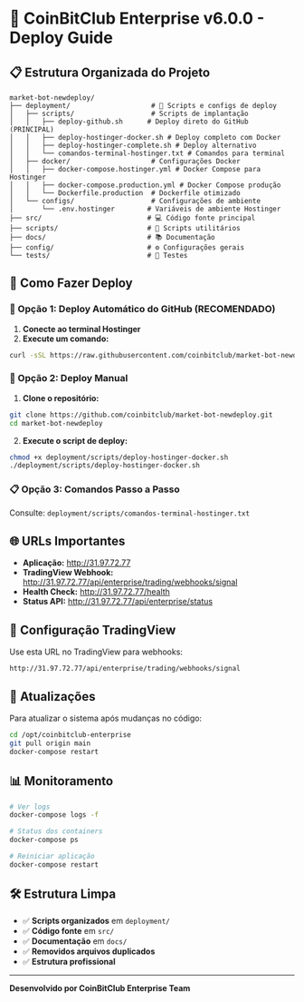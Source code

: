 # 🚀 CoinBitClub Enterprise v6.0.0 - Deploy Guide

## 📋 Estrutura Organizada do Projeto

```
market-bot-newdeploy/
├── deployment/                    # 🚀 Scripts e configs de deploy
│   ├── scripts/                   # Scripts de implantação
│   │   ├── deploy-github.sh      # Deploy direto do GitHub (PRINCIPAL)
│   │   ├── deploy-hostinger-docker.sh # Deploy completo com Docker
│   │   ├── deploy-hostinger-complete.sh # Deploy alternativo
│   │   └── comandos-terminal-hostinger.txt # Comandos para terminal
│   ├── docker/                    # Configurações Docker
│   │   ├── docker-compose.hostinger.yml # Docker Compose para Hostinger
│   │   ├── docker-compose.production.yml # Docker Compose produção
│   │   └── Dockerfile.production  # Dockerfile otimizado
│   └── configs/                   # Configurações de ambiente
│       └── .env.hostinger        # Variáveis de ambiente Hostinger
├── src/                          # 💻 Código fonte principal
├── scripts/                      # 🔧 Scripts utilitários
├── docs/                         # 📚 Documentação
├── config/                       # ⚙️ Configurações gerais
└── tests/                        # 🧪 Testes
```

## 🎯 Como Fazer Deploy

### 🚀 Opção 1: Deploy Automático do GitHub (RECOMENDADO)

1. **Conecte ao terminal Hostinger**
2. **Execute um comando:**

```bash
curl -sSL https://raw.githubusercontent.com/coinbitclub/market-bot-newdeploy/main/deployment/scripts/deploy-github.sh | bash
```

### 🔧 Opção 2: Deploy Manual

1. **Clone o repositório:**
```bash
git clone https://github.com/coinbitclub/market-bot-newdeploy.git
cd market-bot-newdeploy
```

2. **Execute o script de deploy:**
```bash
chmod +x deployment/scripts/deploy-hostinger-docker.sh
./deployment/scripts/deploy-hostinger-docker.sh
```

### 📋 Opção 3: Comandos Passo a Passo

Consulte: `deployment/scripts/comandos-terminal-hostinger.txt`

## 🌐 URLs Importantes

- **Aplicação:** http://31.97.72.77
- **TradingView Webhook:** http://31.97.72.77/api/enterprise/trading/webhooks/signal
- **Health Check:** http://31.97.72.77/health
- **Status API:** http://31.97.72.77/api/enterprise/status

## 📱 Configuração TradingView

Use esta URL no TradingView para webhooks:
```
http://31.97.72.77/api/enterprise/trading/webhooks/signal
```

## 🔄 Atualizações

Para atualizar o sistema após mudanças no código:

```bash
cd /opt/coinbitclub-enterprise
git pull origin main
docker-compose restart
```

## 📊 Monitoramento

```bash
# Ver logs
docker-compose logs -f

# Status dos containers
docker-compose ps

# Reiniciar aplicação
docker-compose restart
```

## 🛠️ Estrutura Limpa

- ✅ **Scripts organizados** em `deployment/`
- ✅ **Código fonte** em `src/`
- ✅ **Documentação** em `docs/`
- ✅ **Removidos arquivos duplicados**
- ✅ **Estrutura profissional**

---

**Desenvolvido por CoinBitClub Enterprise Team**
